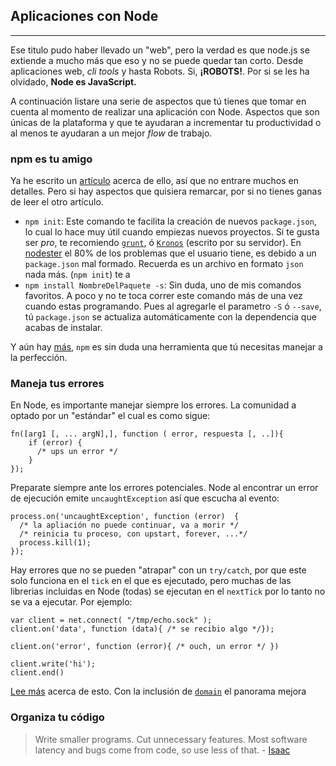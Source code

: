 ## Aplicaciones con Node
______________

Ese titulo pudo haber llevado un "web", pero la verdad es que node.js se extiende a mucho más que eso y no se puede quedar tan corto. Desde aplicaciones web, *cli tools* y hasta Robots. Si, **¡ROBOTS!**. Por si se les ha olvidado, **Node es JavaScript.** 

A continuación listare una serie de aspectos que tú tienes que tomar en cuenta al momento de realizar una aplicación con Node. Aspectos que son únicas de la plataforma y que te ayudaran a incrementar tu productividad o al menos te ayudaran a un mejor *flow* de trabajo.


### npm es tu amigo

Ya he escrito un [artículo][1] acerca de ello, así que no entrare muchos en detalles. Pero si hay aspectos que quisiera remarcar, por si no tienes ganas de leer el otro artículo.


- `npm init`: Este comando te facilita la creación de nuevos `package.json`, lo cual lo hace muy útil cuando empiezas nuevos proyectos. Si te gusta ser *pro*, te recomiendo [`grunt`](http://new.npmjs.org/package/grunt "npm install -g grunt"), ó [`Kronos`](http://new.npmjs.org/package/kronos "npm install -g kronos") (escrito por su servidor). En [nodester](http://nodester.com) el 80% de los problemas que el usuario tiene, es debido a un `package.json` mal formado. Recuerda es un archivo en formato `json` nada más. (`npm init`) te a 
- `npm install NombreDelPaquete -s`: Sin duda, uno de mis comandos favoritos. A poco y no te toca correr este comando más de una vez cuando estas programando. Pues al agregarle el parametro `-S` ó `--save`, tú `package.json` se actualiza automáticamente con la dependencia que acabas de instalar.

Y aún hay [más][1], `npm` es sin duda una herramienta que tú necesitas manejar a la perfección.

### Maneja tus errores

En Node, es importante manejar siempre los errores. La comunidad a optado por un "estándar" el cual  es como sigue:

	fn([arg1 [, ... argN],], function ( error, respuesta [, ..]){
    	if (error) {
          /* ups un error */
        }
    });

Preparate siempre ante los errores potenciales. Node al encontrar un error de ejecución emite `uncaughtException` así que escucha al evento:

	process.on('uncaughtException', function (error)  {
      /* la apliación no puede continuar, va a morir */
      /* reinicia tu proceso, con upstart, forever, ...*/
      process.kill(1);
    });


Hay errores que no se pueden "atrapar" con un `try/catch`, por que este solo funciona en el `tick` en el que es ejecutado, pero muchas de las librerias incluidas en Node (todas) se ejecutan en el `nextTick` por lo tanto no se va a ejecutar. Por ejemplo:

	var client = net.connect( "/tmp/echo.sock" );
    client.on('data', function (data){ /* se recibio algo */});
    
    client.on('error', function (error){ /* ouch, un error */ })
    
    client.write('hi');
    client.end()

[Lee más](http://bjb.io/development/2012/03/09/thinking-async-errors.html) acerca de esto. Con la inclusión de [`domain`][2] el panorama mejora

### Organiza tu código

> Write smaller programs. Cut unnecessary features. Most software latency and bugs come from code, so use less of that. - [Isaac](http://blog.izs.me/page/2)




[1]: http://www.nodehispano.com/2012/04/una-introduccion-a-npm-nodejs/
[2]: http://nodejs.org/api/domain




